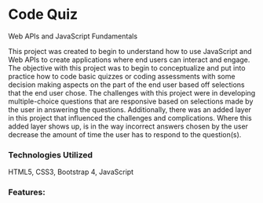 # Code Quiz
Web APIs and JavaScript Fundamentals

This project was created to begin to understand how to use JavaScript and Web APIs to create applications where end users can interact and engage.  The objective with this project was to begin to conceptualize and put into practice how to code basic quizzes or coding assessments with some decision making aspects on the part of the end user based off selections that the end user chose.  The challenges with this project were in developing multiple-choice questions that are responsive based on selections made by the user in answering the questions.  Additionally, there was an added layer in this project that influenced the challenges and complications.  Where this added layer shows up, is in the way incorrect answers chosen by the user decrease the amount of time the user has to respond to the question(s).  

### Technologies Utilized
HTML5, CSS3, Bootstrap 4, JavaScript

### Features:
